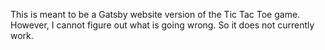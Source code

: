 This is meant to be a Gatsby website version of the Tic Tac Toe game.
However, I cannot figure out what is going wrong. So it does not currently work.